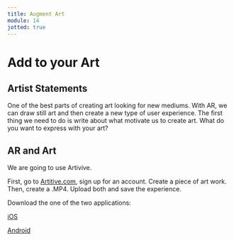 ```yaml
---
title: Augment Art
module: 14
jotted: true
---
```


# Add to your Art

## Artist Statements

One of the best parts of creating art looking for new mediums.  With AR, we can draw still art and then create a new type of user experience.  The first thing we need to do is write about what motivate us to create art.  What do you want to express with your art?

## AR and Art

We are going to use Artivive.

First, go to <a href="https://artivive.com/" target="_blank">Artitive.com</a>, sign up for an account.  Create a piece of art work.  Then, create a .MP4.  Upload both and save the experience.

Download the one of the two applications:

<a href="https://apps.apple.com/us/app/artivive/id1188737494" target="_blank">iOS</a>

<a href="https://play.google.com/store/apps/details?id=com.artivive&hl=en_US" target="_blank">Android</a>